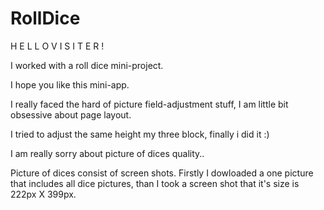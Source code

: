 # RollDice
 
 H E L L O V I S I T E R !

 I worked with a roll dice mini-project. 

 I hope you like this mini-app.

 I really faced the hard of picture field-adjustment stuff, I am little bit obsessive about page layout.

 I tried to adjust the same height my three block, finally i did it :)

 I am really sorry about picture of dices quality..

 Picture of dices consist of screen shots.
 Firstly I dowloaded a one picture that includes all dice pictures, than I took a screen shot that it's size is 222px X 399px.

